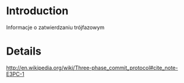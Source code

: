 # Introduction #

Informacje o zatwierdzaniu trójfazowym


# Details #

http://en.wikipedia.org/wiki/Three-phase_commit_protocol#cite_note-E3PC-1